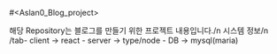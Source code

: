 #<Aslan0_Blog_project>

  </tab>해당 Repository는 블로그를 만들기 위한 프로젝트 내용입니다./n
  시스템 정보/n
    /tab- client -> react
    - server -> type/node
    - DB -> mysql(maria)

